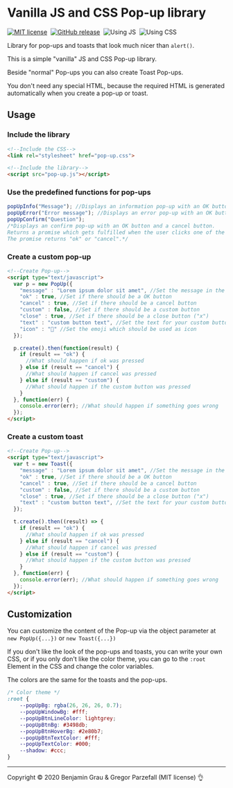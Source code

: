 # Vanilla JS and CSS Pop-up library

[![MIT license](https://img.shields.io/badge/License-MIT-blue.svg?style=for-the-badge)](https://lbesson.mit-license.org/)&nbsp;&nbsp;[![GitHub release](https://img.shields.io/github/release/nimajneBG/Pop-up-Library.svg?style=for-the-badge)](https://github.com/nimajneBG/Pop-up-Library)&nbsp;&nbsp;![Using JS](https://img.shields.io/badge/Unsing-JS-green?style=for-the-badge)&nbsp;&nbsp;![Using CSS](https://img.shields.io/badge/Unsing-CSS-green?style=for-the-badge)

Library for pop-ups and toasts that look much nicer than `alert()`.
<!--Hello-->
This is a simple "vanilla" JS and CSS Pop-up library.

Beside "normal" Pop-ups you can also create Toast Pop-ups.

You don't need any special HTML, because the required HTML is generated automatically when you create a pop-up or toast.

## Usage
### Include the library
```HTML
<!--Include the CSS-->
<link rel="stylesheet" href="pop-up.css">

<!--Include the library-->
<script src="pop-up.js"></script>
```

### Use the predefined functions for pop-ups
```JavaScript
popUpInfo("Message"); //Displays an information pop-up with an OK button and a close button.
popUpError("Error message"); //Displays an error pop-up with an OK button and a close button.
popUpConfirm("Question"); 
/*Displays an confirm pop-up with an OK button and a cancel button.
Returns a promise which gets fulfilled when the user clicks one of the buttons.
The promise returns "ok" or "cancel".*/
```

### Create a custom pop-up
```HTML
<!--Create Pop-up-->
<script type="text/javascript">
  var p = new PopUp({
	"message" : "Lorem ipsum dolor sit amet", //Set the message in the pop-up
	"ok" : true, //Set if there should be a OK button
	"cancel" : true, //Set if there should be a cancel button
	"custom" : false, //Set if there should be a custom button
	"close" : true, //Set if there should be a close button ("x")
	"text" : "custom button text", //Set the text for your custom button
	"icon" : "📣" //Set the emoji which should be used as icon
  });

  p.create().then(function(result) {
	if (result == "ok") {
	  //What should happen if ok was pressed
	} else if (result == "cancel") {
	  //What should happen if cancel was pressed
	} else if (result == "custom") {
	  //What should happen if the custom button was pressed
	}
  }, function(err) {
	console.error(err); //What should happen if something goes wrong
  });
</script>
```

### Create a custom toast
```HTML
<!--Create Pop-up-->
<script type="text/javascript">
  var t = new Toast({
	"message" : "Lorem ipsum dolor sit amet", //Set the message in the pop-up
	"ok" : true, //Set if there should be a OK button
	"cancel" : true, //Set if there should be a cancel button
	"custom" : false, //Set if there should be a custom button
	"close" : true, //Set if there should be a close button ("x")
	"text" : "custom button text", //Set the text for your custom button
  });

  t.create().then((result) => {
	if (result == "ok") {
	  //What should happen if ok was pressed
	} else if (result == "cancel") {
	  //What should happen if cancel was pressed
	} else if (result == "custom") {
	  //What should happen if the custom button was pressed
	}
  }, function(err) {
	console.error(err); //What should happen if something goes wrong
  });
</script>
```

## Customization

You can customize the content of the Pop-up via the object parameter at `new PopUp({...})` or `new Toast({...})`

If you don't like the look of the pop-ups and toasts, you can write your own CSS, or if you only don't like the color theme, you can go to the `:root` Element in the CSS and change the color variables.

The colors are the same for the toasts and the pop-ups.
```CSS
/* Color theme */
:root {
	--popUpBg: rgba(26, 26, 26, 0.7);
	--popUpWindowBg: #fff;
	--popUpBtnLineColor: lightgrey;
	--popUpBtnBg: #3498db;
	--popUpBtnHoverBg: #2e80b7;
	--popUpBtnTextColor: #fff;
	--popUpTextColor: #000;
	--shadow: #ccc;
}
```

---
Copyright © 2020 Benjamin Grau & Gregor Parzefall (MIT license) 👌
